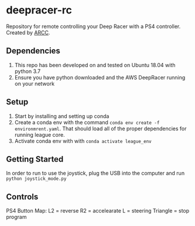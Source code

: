 # deepracer-rc
Repository for remote controlling your Deep Racer with a PS4 controller. Created by [ARCC](arcc.ai).

## Dependencies
1. This repo has been developed on and tested on Ubuntu 18.04 with python 3.7
2. Ensure you have python downloaded and the AWS DeepRacer running on your network

## Setup 
1. Start by installing and setting up conda
2. Create a conda env with the command `conda env create -f environmrent.yaml`. That should load all of the proper dependencies for running league core.
3. Activate conda env with with `conda activate league_env` 

## Getting Started
In order to run to use the joystick, plug the USB into the computer and run `python joystick_mode.py`

## Controls
PS4 Button Map: 
L2 = reverse
R2 = accelearate
L = steering
Triangle = stop program
